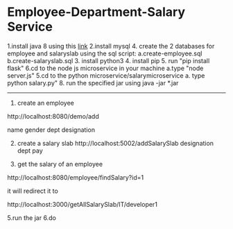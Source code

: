 
# Employee-Department-Salary Service

1.install java 8 using this [link](http://www.oracle.com)
2.install mysql
4. create the 2 databases for employee and salaryslab using the sql script:
a.create-employee.sql
b.create-salaryslab.sql
3. install python3
4. install pip 
5. run "pip install flask"
6.cd to the node js microservice  in your machine
a.type "node server.js" 
5.cd to the python microservice/salarymicroservice
a. type python salary.py"
8. run the specified jar using java -jar *.jar

--- 

1. create an employee

http://localhost:8080/demo/add

name
gender
dept
designation

2. create a salary slab
http://localhost:5002/addSalarySlab
designation
dept
pay

3. get the salary of an employee


http://localhost:8080/employee/findSalary?id=1

it will redirect it to 

http://localhost:3000/getAllSalarySlab/IT/developer1




5.run the jar 
6.do 
